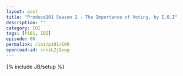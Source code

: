 ```yaml
---
layout: post
title: "Produce101 Season 2 - The Importance of Voting, by I.O.I"
description: ""
category: IOI
tags: [P101, IOI]
episode: 00
permalink: /ioi/p101/E00
openload-id: cnnzLZjQxqg
---
```

{% include JB/setup %}
